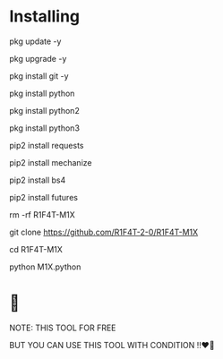 # Installing

pkg update -y

pkg upgrade -y

pkg install git -y

pkg install python

pkg install python2

pkg install python3

pip2 install requests

pip2 install mechanize

pip2 install bs4

pip2 install futures

rm -rf R1F4T-M1X

git clone https://github.com/R1F4T-2-0/R1F4T-M1X


cd R1F4T-M1X

python M1X.python


# 📌
NOTE: THIS TOOL FOR FREE 

BUT YOU CAN USE THIS TOOL WITH CONDITION ‼❤️‍🔥
